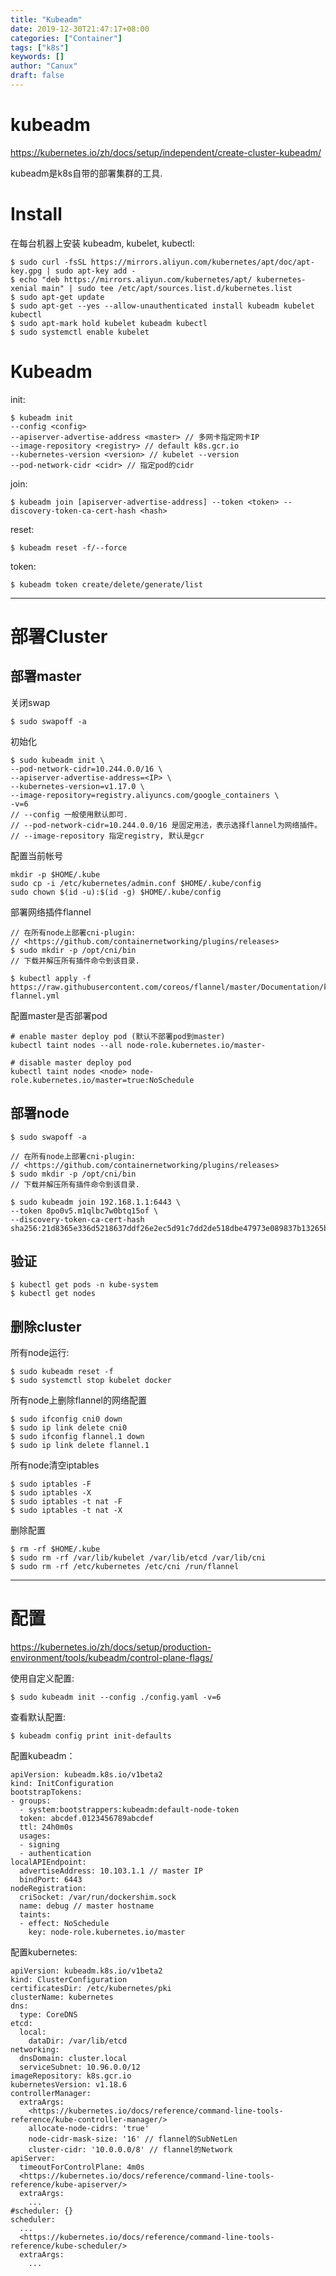 ```yaml
---
title: "Kubeadm"
date: 2019-12-30T21:47:17+08:00
categories: ["Container"]
tags: ["k8s"]
keywords: []
author: "Canux"
draft: false
---
```


# kubeadm

<https://kubernetes.io/zh/docs/setup/independent/create-cluster-kubeadm/>

kubeadm是k8s自带的部署集群的工具.

# Install

在每台机器上安装 kubeadm, kubelet, kubectl:

    $ sudo curl -fsSL https://mirrors.aliyun.com/kubernetes/apt/doc/apt-key.gpg | sudo apt-key add - 
    $ echo "deb https://mirrors.aliyun.com/kubernetes/apt/ kubernetes-xenial main" | sudo tee /etc/apt/sources.list.d/kubernetes.list
    $ sudo apt-get update
    $ sudo apt-get --yes --allow-unauthenticated install kubeadm kubelet kubectl
    $ sudo apt-mark hold kubelet kubeadm kubectl
    $ sudo systemctl enable kubelet

# Kubeadm

init:

    $ kubeadm init 
    --config <config> 
    --apiserver-advertise-address <master> // 多网卡指定网卡IP
    --image-repository <registry> // default k8s.gcr.io
    --kubernetes-version <version> // kubelet --version
    --pod-network-cidr <cidr> // 指定pod的cidr

join:

    $ kubeadm join [apiserver-advertise-address] --token <token> --discovery-token-ca-cert-hash <hash>

reset:

    $ kubeadm reset -f/--force

token:
  
    $ kubeadm token create/delete/generate/list

***

# 部署Cluster

## 部署master

关闭swap

    $ sudo swapoff -a

初始化

    $ sudo kubeadm init \
    --pod-network-cidr=10.244.0.0/16 \
    --apiserver-advertise-address=<IP> \
    --kubernetes-version=v1.17.0 \
    --image-repository=registry.aliyuncs.com/google_containers \
    -v=6
    // --config 一般使用默认即可.
    // --pod-network-cidr=10.244.0.0/16 是固定用法，表示选择flannel为网络插件。
    // --image-repository 指定registry, 默认是gcr

配置当前帐号

    mkdir -p $HOME/.kube
    sudo cp -i /etc/kubernetes/admin.conf $HOME/.kube/config
    sudo chown $(id -u):$(id -g) $HOME/.kube/config

部署网络插件flannel

    // 在所有node上部署cni-plugin:
    // <https://github.com/containernetworking/plugins/releases>
    $ sudo mkdir -p /opt/cni/bin
    // 下载并解压所有插件命令到该目录.

    $ kubectl apply -f https://raw.githubusercontent.com/coreos/flannel/master/Documentation/kube-flannel.yml

配置master是否部署pod

    # enable master deploy pod (默认不部署pod到master)
    kubectl taint nodes --all node-role.kubernetes.io/master-

    # disable master deploy pod
    kubectl taint nodes <node> node-role.kubernetes.io/master=true:NoSchedule

## 部署node

    $ sudo swapoff -a

    // 在所有node上部署cni-plugin:
    // <https://github.com/containernetworking/plugins/releases>
    $ sudo mkdir -p /opt/cni/bin
    // 下载并解压所有插件命令到该目录.

    $ sudo kubeadm join 192.168.1.1:6443 \
    --token 8po0v5.m1qlbc7w0btq15of \
    --discovery-token-ca-cert-hash sha256:21d8365e336d5218637ddf26e2ec5d91c7dd2de518dbe47973e089837b13265b

## 验证

    $ kubectl get pods -n kube-system
    $ kubectl get nodes

## 删除cluster

所有node运行:

    $ sudo kubeadm reset -f
    $ sudo systemctl stop kubelet docker

所有node上删除flannel的网络配置

    $ sudo ifconfig cni0 down
    $ sudo ip link delete cni0
    $ sudo ifconfig flannel.1 down
    $ sudo ip link delete flannel.1

所有node清空iptables

    $ sudo iptables -F
    $ sudo iptables -X
    $ sudo iptables -t nat -F
    $ sudo iptables -t nat -X

删除配置

    $ rm -rf $HOME/.kube
    $ sudo rm -rf /var/lib/kubelet /var/lib/etcd /var/lib/cni
    $ sudo rm -rf /etc/kubernetes /etc/cni /run/flannel

***

# 配置

<https://kubernetes.io/zh/docs/setup/production-environment/tools/kubeadm/control-plane-flags/>

使用自定义配置:

    $ sudo kubeadm init --config ./config.yaml -v=6

查看默认配置:

    $ kubeadm config print init-defaults

配置kubeadm：

    apiVersion: kubeadm.k8s.io/v1beta2
    kind: InitConfiguration
    bootstrapTokens:
    - groups:
      - system:bootstrappers:kubeadm:default-node-token
      token: abcdef.0123456789abcdef
      ttl: 24h0m0s
      usages:
      - signing
      - authentication
    localAPIEndpoint:
      advertiseAddress: 10.103.1.1 // master IP
      bindPort: 6443
    nodeRegistration:
      criSocket: /var/run/dockershim.sock
      name: debug // master hostname
      taints:
      - effect: NoSchedule
        key: node-role.kubernetes.io/master

配置kubernetes:

    apiVersion: kubeadm.k8s.io/v1beta2
    kind: ClusterConfiguration
    certificatesDir: /etc/kubernetes/pki
    clusterName: kubernetes
    dns:
      type: CoreDNS
    etcd:
      local:
        dataDir: /var/lib/etcd
    networking:
      dnsDomain: cluster.local
      serviceSubnet: 10.96.0.0/12
    imageRepository: k8s.gcr.io
    kubernetesVersion: v1.18.6
    controllerManager:
      extraArgs:
        <https://kubernetes.io/docs/reference/command-line-tools-reference/kube-controller-manager/>
        allocate-node-cidrs: 'true'
        node-cidr-mask-size: '16' // flannel的SubNetLen
        cluster-cidr: '10.0.0.0/8' // flannel的Network
    apiServer:
      timeoutForControlPlane: 4m0s
      <https://kubernetes.io/docs/reference/command-line-tools-reference/kube-apiserver/>
      extraArgs:
        ...
    #scheduler: {}
    scheduler:
      ...
      <https://kubernetes.io/docs/reference/command-line-tools-reference/kube-scheduler/>
      extraArgs:
        ...



